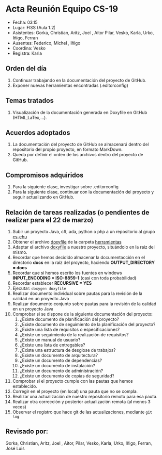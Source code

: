 # Acta Reunión Equipo CS-19

- Fecha: 03.15
- Lugar: FISS (Aula 1.2)
- Asistentes: Gorka, Christian, Aritz, Joel , Aitor
Pilar, Vesko, Karla, Urko, Iñigo, Ferran
- Ausentes: Federico, Michel , Iñigo
- Coordina: Vesko
- Registra: Karla

## Orden del día
1. Continuar trabajando en la documentación del proyecto de GitHub.
1. Exponer nuevas herramientas encontradas (.editorconfig) 

## Temas tratados
1. Visualización de la documentación generada en Doxyfile en GitHub (HTML,LaTex,...).

## Acuerdos adoptados
1. La documentación del proyecto de GitHub se almacenará dentro del repositorio del propio proyecto, en formato MarkDown. 
1. Queda por definir el orden de los archivos dentro del proyecto de GitHub. 
  
## Compromisos adquiridos
1. Para la siguiente clase, investigar sobre .editorconfig
1. Para la siguiente clase, continuar con la documentación del proyecto y seguir actualizando en GitHub. 

## Relación de tareas realizadas (o pendientes de realizar para el 22 de marzo)
1. Subir un proyecto Java, c#, ada, python o php a un repositorio al grupo [cs-ehu]
1. Obtener el archivo [doxyfile] de la carpeta [herramientas]
1. Adaptar el archivo [doxyfile] a nuestro proyecto, situándolo en la raíz del mismo.
1. Recordar que hemos decidido almacenar la documentacción en el directorio **docs** en la raíz del proyecto, haciendo **OUTPUT_DIRECTORY = docs**
1. Recordar que si hemos escrito los fuentes en windows **INPUT_ENCODING = ISO-8859-1** (casi con toda probabilidad)
1. Recordar establecer **RECURSIVE = YES**
1. Ejecutar: `doxygen doxyfile`
1. Realizar documento individual sobre pautas para la revisión de la calidad en un proyecto Java
1. Realizar documento conjunto sobre pautas para la revisión de la calidad en un proyecto Java
1. Comprobar si se dispone de la siguiente documentación del proyecto:
    1. ¿Existe documento de planificación del proyecto?
    1. ¿Existe documento de seguimiento de la planificación del proyecto?
    1. ¿Existe una lista de requisitos o especificaciones?
    1. ¿Existe un seguimiento de la realización de requisitos?
    1. ¿Existe un manual de usuario?
    1. ¿Existe una lista de entregables?
    1. ¿Existe una estructura de desglose de trabajos?
    1. ¿Existe un documento de arquitectura?
    1. ¿Existe un documento de dependencias?
    1. ¿Existe un documento de instalación?
    1. ¿Existe un documento de administración?
    1. ¿Existe un documento de copias de seguridad?
1. Comprobar si el proyecto cumple con las pautas que hemos establecido.
1. Corregir en el proyecto (en local) una pauta que no se compla.
1. Realizar una actualización de nuestro repositorio remoto para esa pauta.
1. Realizar otra corrección y posterior actualización remota (al menos 3 veces)
1. Observar el registro que hace git de las actualizaciones, mediante `git log`


## Revisado por:
Gorka, Christian, Aritz, Joel , Aitor, Pilar, Vesko, Karla, Urko, Iñigo, Ferran, José Luis


[cs-ehu]:https://github.com/cs-ehu
[doxyfile]:https://github.com/cs-ehu/Ejemplo/blob/master/UNE157801/2%20Memoria/2.05%20Normas%20y%20referencias/2.5.3%20M%C3%A9todos%2C%20herramientas%2C%20modelos%2C%20m%C3%A9tricas%20y%20prototipos/2.5.3.2%20Herramientas/doxyfile
[herramientas]:https://github.com/cs-ehu/Ejemplo/blob/master/UNE157801/2%20Memoria/2.05%20Normas%20y%20referencias/2.5.3%20M%C3%A9todos%2C%20herramientas%2C%20modelos%2C%20m%C3%A9tricas%20y%20prototipos/2.5.3.2%20Herramientas

